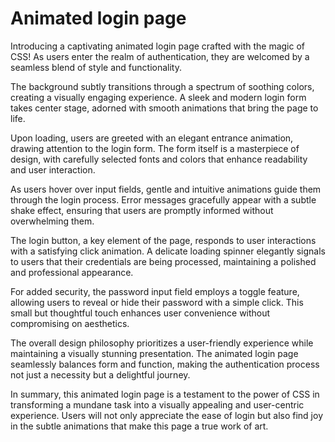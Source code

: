 # Animated login page

Introducing a captivating animated login page crafted with the magic of CSS! As users enter the realm of authentication, they are welcomed by a seamless blend of style and functionality.

The background subtly transitions through a spectrum of soothing colors, creating a visually engaging experience. A sleek and modern login form takes center stage, adorned with smooth animations that bring the page to life.

Upon loading, users are greeted with an elegant entrance animation, drawing attention to the login form. The form itself is a masterpiece of design, with carefully selected fonts and colors that enhance readability and user interaction.

As users hover over input fields, gentle and intuitive animations guide them through the login process. Error messages gracefully appear with a subtle shake effect, ensuring that users are promptly informed without overwhelming them.

The login button, a key element of the page, responds to user interactions with a satisfying click animation. A delicate loading spinner elegantly signals to users that their credentials are being processed, maintaining a polished and professional appearance.

For added security, the password input field employs a toggle feature, allowing users to reveal or hide their password with a simple click. This small but thoughtful touch enhances user convenience without compromising on aesthetics.

The overall design philosophy prioritizes a user-friendly experience while maintaining a visually stunning presentation. The animated login page seamlessly balances form and function, making the authentication process not just a necessity but a delightful journey.

In summary, this animated login page is a testament to the power of CSS in transforming a mundane task into a visually appealing and user-centric experience. Users will not only appreciate the ease of login but also find joy in the subtle animations that make this page a true work of art.
